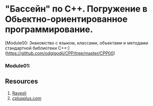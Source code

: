 # "Бассейн" по С++. Погружение в Обьектно-ориентированное программирование.
[Module00: Знакомство с языком, классами, объектами и методами стандартной библиотеки C++:] (https://github.com/odgigodji/CPP/tree/master/CPP00)

### Module01:

## Resources
1. [Ravesli](https://ravesli.com/uroki-cpp/)
2. [cplusplus.com](https://www.cplusplus.com/)
